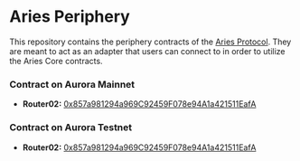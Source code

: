 # Aries Periphery

This repository contains the periphery contracts of the [Aries Protocol](https://aries.so). They are meant to act as an adapter that users can connect to in order to utilize the Aries Core contracts.

### Contract on Aurora Mainnet

-   **Router02:** [0x857a981294a969C92459F078e94A1a421511EafA](https://aurorascan.dev/address/0x857a981294a969C92459F078e94A1a421511EafA)

### Contract on Aurora Testnet

-   **Router02:** [0x857a981294a969C92459F078e94A1a421511EafA](https://testnet.aurorascan.dev/address/0x857a981294a969C92459F078e94A1a421511EafA)
